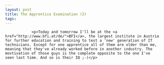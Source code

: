 ```yaml
---
layout: post
title: The Apprentice Examination (3)
tags:
---
```



                <p>Today and tomorrow I'll be at the <a href="http://www.bfi.at/de/">BFI</a>, the largest institute in Austria for further education and training to test a 'new' generation of IT technicians. Except for one apprentice all of them are older than me, meaning that they've already worked before in another industry. The movtivation of those guys is the complete opposite to the one I've seen last time. And so is their IQ ;-)</p>
